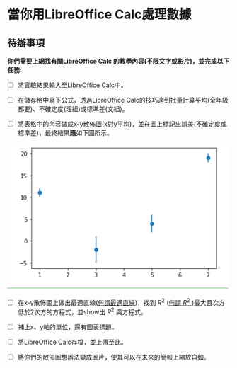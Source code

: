 # 當你用LibreOffice Calc處理數據

## 待辦事項
**你們需要上網找有關LibreOffice Calc 的教學內容(不限文字或影片)，並完成以下任務:**

- [ ] 將實驗結果輸入至LibreOffice Calc中。

- [ ] 在儲存格中寫下公式，透過LibreOffice Calc的技巧達到批量計算平均(全年級都要)、不確定度(理組)或標準差(文組)。

- [ ] 將表格中的內容做成x-y散佈圖(x對y平均)，並在圖上標記出誤差(不確定度或標準差)，最終結果**應**如下圖所示。

![image](./Screenshot59.png)

- [ ] 在x-y散佈圖上做出最適直線([何謂最適直線](https://zh.wikipedia.org/wiki/%E5%A4%9A%E9%A1%B9%E5%BC%8F%E5%9B%9E%E5%BD%92))，找到 $R^2$ ([何謂 $R^2$ ](https://zh.wikipedia.org/zh-tw/%E5%86%B3%E5%AE%9A%E7%B3%BB%E6%95%B0))最大且次方低於2次方的方程式，並show出 $R^2$ 與方程式。

- [ ] 補上x、y軸的單位，還有圖表標題。

- [ ] 將LibreOffice Calc存檔，並上傳至此。

- [ ] 將你們的散佈圖想辦法變成圖片，使其可以在未來的簡報上縮放自如。

